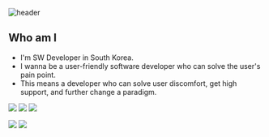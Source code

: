 ![header](https://capsule-render.vercel.app/api?type=waving&color=auto&height=300&section=header&text=console.log(jeil.getTIL())&fontSize=50)

## Who am I

- I'm SW Developer in South Korea.
- I wanna be a user-friendly software developer who can solve the user's pain point.
- This means a developer who can solve user discomfort, get high support, and further change a paradigm.

<img src="https://img.shields.io/badge/Android-3DDC84?style=flat-square&logo=Android&logoColor=white"/> <img src="https://img.shields.io/badge/Java-007396?style=flat-square&logo=java&logoColor=white"/> <img src="https://img.shields.io/badge/Javascript-F7DF1E?style=flat-square&logo=javascript&logoColor=white"/>

<img src="https://img.shields.io/badge/Mysql-4479A1?style=flat-square&logo=mysql&logoColor=white"/> <img src="https://img.shields.io/badge/Oracle-F80000?style=flat-square&logo=mysql&logoColor=white"/> 
